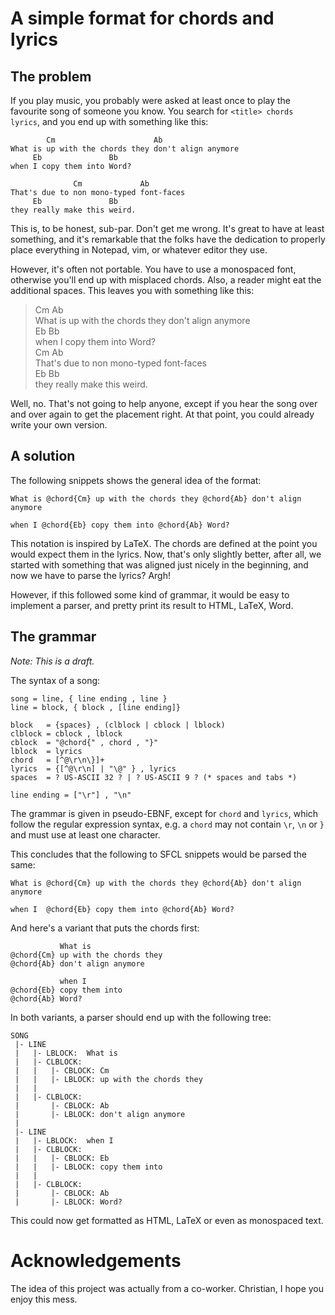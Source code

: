 # A simple format for chords and lyrics

## The problem
If you play music, you probably were asked at least once to play
the favourite song of someone you know. You search for
`<title> chords lyrics`, and you end up with something like this:


            Cm                      Ab
    What is up with the chords they don't align anymore
         Eb               Bb
    when I copy them into Word?

                  Cm             Ab
    That's due to non mono-typed font-faces
         Eb               Bb
    they really make this weird.

This is, to be honest, sub-par. Don't get me wrong. It's great to
have at least something, and it's remarkable that the folks have
the dedication to properly place everything in Notepad, vim, or
whatever editor they use.

However, it's often not portable. You have to use a monospaced font,
otherwise you'll end up with misplaced chords. Also, a reader might
eat the additional spaces. This leaves you with something like this:

> Cm                      Ab <br>
> What is up with the chords they don't align anymore <br>
>      Eb               Bb <br>
> when I copy them into Word? <br>
>               Cm             Ab <br>
> That's due to non mono-typed font-faces <br>
>      Eb               Bb <br>
> they really make this weird.

Well, no. That's not going to help anyone, except if you hear the
song over and over again to get the placement right. At that point,
you could already write your own version.

## A solution
The following snippets shows the general idea of the format:

    What is @chord{Cm} up with the chords they @chord{Ab} don't align anymore

    when I @chord{Eb} copy them into @chord{Ab} Word?

This notation is inspired by LaTeX. The chords are defined at the
point you would expect them in the lyrics. Now, that's only slightly
better, after all, we started with something that was aligned just
nicely in the beginning, and now we have to parse the lyrics? Argh!

However, if this followed some kind of grammar, it would be easy to
implement a parser, and pretty print its result to HTML, LaTeX, Word.

## The grammar
*Note: This is a draft.*

The syntax of a song:

    song = line, { line ending , line }
    line = block, { block , [line ending]}

    block   = {spaces} , (clblock | cblock | lblock)
    clblock = cblock , lblock
    cblock  = "@chord{" , chord , "}"
    lblock  = lyrics
    chord   = [^@\r\n\}]+
    lyrics  = {[^@\r\n] | "\@" } , lyrics
    spaces  = ? US-ASCII 32 ? | ? US-ASCII 9 ? (* spaces and tabs *)

    line ending = ["\r"] , "\n"

The grammar is given in pseudo-EBNF, except for `chord` and `lyrics`,
which follow the regular expression syntax, e.g. a `chord` may not
contain `\r`, `\n` or `}` and must use at least one character.

This concludes that the following to SFCL snippets would be parsed
the same:

    What is @chord{Cm} up with the chords they @chord{Ab} don't align anymore

    when I  @chord{Eb} copy them into @chord{Ab} Word?

And here's a variant that puts the chords first:

               What is
    @chord{Cm} up with the chords they
    @chord{Ab} don't align anymore

               when I
    @chord{Eb} copy them into
    @chord{Ab} Word?

In both variants, a parser should end up with the following tree:

    SONG
     |- LINE
     |   |- LBLOCK:  What is
     |   |- CLBLOCK:
     |   |   |- CBLOCK: Cm
     |   |   |- LBLOCK: up with the chords they
     |   |
     |   |- CLBLOCK:
     |       |- CBLOCK: Ab
     |       |- LBLOCK: don't align anymore
     |
     |- LINE
     |   |- LBLOCK:  when I
     |   |- CLBLOCK:
     |   |   |- CBLOCK: Eb
     |   |   |- LBLOCK: copy them into
     |   |
     |   |- CLBLOCK:
     |       |- CBLOCK: Ab
     |       |- LBLOCK: Word?

This could now get formatted as HTML, LaTeX or even as monospaced
text.

# Acknowledgements
The idea of this project was actually from a co-worker. Christian,
I hope you enjoy this mess.